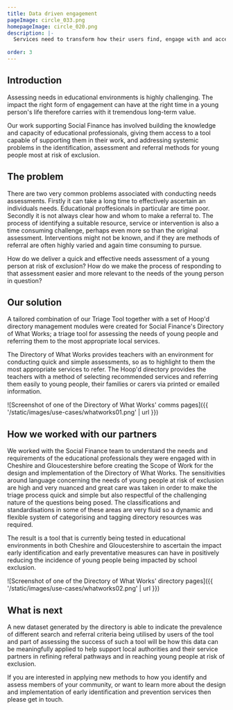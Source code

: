 ```yaml
---
title: Data driven engagement
pageImage: circle_033.png
homepageImage: circle_020.png
description: |-
  Services need to transform how their users find, engage with and access the resources and opportunities they need. Our tools build better pathways into services, providing customised triage and referral tools, personalising experiences and monitoring success. Ensuring officers have the best data and touchpoints to engage, inform and inspire their users. 
  
order: 3
---
```


Introduction
-----------------------------------------------------------------------------------------------------
Assessing needs in educational environments is highly challenging. The impact the right form of engagement can have at the right time in a young person's life therefore carries with it tremendous long-term value. 

Our work supporting Social Finance has involved building the knowledge and capacity of educational professionals, giving them access to a tool capable of supporting them in their work, and addressing systemic problems in the identification, assessment and referral methods for young people most at risk of exclusion. 

The problem
-----------------------------------------------------------------------------------------------------
There are two very common problems associated with conducting needs assessments. Firstly it can take a long time to effectively ascertain an individuals needs. Educational proffesionals in particular are time poor. Secondly it is not always clear how and whom to make a referral to. The process of identifying a suitable resource, service or intervention is also a time consuming challenge, perhaps even more so than the original assessment. Interventions might not be known, and if they are methods of referral are often highly varied and again time consuming to pursue.  

How do we deliver a quick and effective needs assessment of a young person at risk of exclusion? How do we make the process of responding to that assessment easier and more relevant to the needs of the young person in question?

Our solution
-----------------------------------------------------------------------------------------------------
A tailored combination of our Triage Tool together with a set of Hoop'd directory management modules were created for Social Finance's Directory of What Works; a triage tool for assessing the needs of young people and referring them to the most appropriate local services. 

The Directory of What Works provides teachers with an environment for conducting quick and simple assessments, so as to highlight to them the most appropriate services to refer. The Hoop'd directory provides the teachers with a method of selecting recommended services and referring them easily to young people, their families or carers via printed or emailed information. 

![Screenshot of one of the Directory of What Works' comms pages]({{ '/static/images/use-cases/whatworks01.png' | url }})

How we worked with our partners
-----------------------------------------------------------------------------------------------------
We worked with the Social Finance team to understand the needs and requirements of the educational professionals they were engaged with in Cheshire and Gloucestershire before creating the Scope of Work for the design and implementation of the Directory of What Works. The sensitivities around language concerning the needs of young people at risk of exclusion are high and very nuanced and great care was taken in order to make the triage process quick and simple but also respectful of the challenging nature of the questions being posed. The classifications and standardisations in some of these areas are very fluid so a dynamic and flexible system of categorising and tagging directory resources was required.

The result is a tool that is currently being tested in educational environments in both Cheshire and Gloucestershire to ascertain the impact early identification and early preventative measures can have in positively reducing the incidence of young people being impacted by school exclusion. 

![Screenshot of one of the Directory of What Works' directory pages]({{ '/static/images/use-cases/whatworks02.png' | url }})

What is next
-----------------------------------------------------------------------------------------------------
A new dataset generated by the directory is able to indicate the prevalence of different search and referral criteria being utilised by users of the tool and part of assessing the success of such a tool will be how this data can be meaningfully applied to help support local authorities and their service partners in refining referal pathways and in reaching young people at risk of exclusion.

If you are interested in applying new methods to how you identify and assess members of your community, or want to learn more about the design and implementation of early identification and prevention services then please get in touch.
